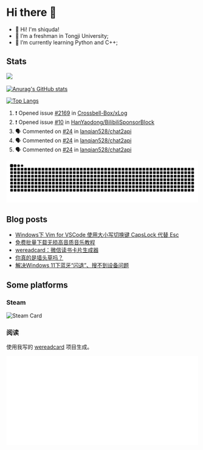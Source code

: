 # Hi there 👋

- 👋 Hi! I'm shiquda!
- 📖 I’m a freshman in Tongji University;
- 🌱 I’m currently learning Python and C++;

## Stats

![](https://komarev.com/ghpvc/?username=shiquda)

[![Anurag's GitHub stats](https://github-readme-stats.vercel.app/api?username=shiquda&theme=vue-dark&show_icons=true)](https://github.com/anuraghazra/github-readme-stats)

[![Top Langs](https://github-readme-stats.vercel.app/api/top-langs/?username=shiquda&theme=vue-dark&show_icons=true&hide=SCSS)](https://github.com/anuraghazra/github-readme-stats)

<!--START_SECTION:activity-->
1. ❗ Opened issue [#2169](https://github.com/Crossbell-Box/xLog/issues/2169) in [Crossbell-Box/xLog](https://github.com/Crossbell-Box/xLog)
2. ❗ Opened issue [#10](https://github.com/HanYaodong/BilibiliSponsorBlock/issues/10) in [HanYaodong/BilibiliSponsorBlock](https://github.com/HanYaodong/BilibiliSponsorBlock)
3. 🗣 Commented on [#24](https://github.com/lanqian528/chat2api/issues/24#issuecomment-2164858499) in [lanqian528/chat2api](https://github.com/lanqian528/chat2api)
4. 🗣 Commented on [#24](https://github.com/lanqian528/chat2api/issues/24#issuecomment-2161186530) in [lanqian528/chat2api](https://github.com/lanqian528/chat2api)
5. 🗣 Commented on [#24](https://github.com/lanqian528/chat2api/issues/24#issuecomment-2161067402) in [lanqian528/chat2api](https://github.com/lanqian528/chat2api)
<!--END_SECTION:activity-->

<picture>
  <source media="(prefers-color-scheme: dark)" srcset="https://raw.githubusercontent.com/shiquda/shiquda/output/github-contribution-grid-snake-dark.svg">
  <source media="(prefers-color-scheme: light)" srcset="https://raw.githubusercontent.com/shiquda/shiquda/output/github-contribution-grid-snake.svg">
  <img alt="github contribution grid snake animation" src="https://raw.githubusercontent.com/shiquda/shiquda/output/github-contribution-grid-snake.svg">
</picture>

## Blog posts
<!-- BLOG-POST-LIST:START -->
- [Windows下 Vim for VSCode 使用大小写切换键 CapsLock 代替 Esc](https://shiquda.link/windows-vim-for-vscode-use-capslock-instead-of-esc)
- [免费批量下载无损高音质音乐教程](https://shiquda.link/batch-download-high-quality-music)
- [wereadcard：微信读书卡片生成器](https://shiquda.link/weread-card-project)
- [你真的是墙头草吗？](https://shiquda.link/are-you-a-wallflower)
- [解决Windows 11下蓝牙“闪退”、搜不到设备问题](https://shiquda.link/solve-annoying-bluetooth-problem-on-windows-11)
<!-- BLOG-POST-LIST:END -->

## Some platforms

### Steam

![Steam Card](https://card.yuy1n.io/card/76561199045221076/tokyonight,en,bg-FF0000-0033FF,games)

### 阅读

使用我写的 [wereadcard](https://github.com/shiquda/wereadcard) 项目生成。

![Weread Card](https://github.com/shiquda/wereadcard/raw/main/output/recent_read.svg)

<!--
**shiquda/shiquda** is a ✨ _special_ ✨ repository because its `README.md` (this file) appears on your GitHub profile.

Here are some ideas to get you started:

- 🔭 I’m currently working on ...
- 🌱 I’m currently learning ...
- 👯 I’m looking to collaborate on ...
- 🤔 I’m looking for help with ...
- 💬 Ask me about ...
- 📫 How to reach me: ...
- 😄 Pronouns: ...
- ⚡ Fun fact: ...
-->
